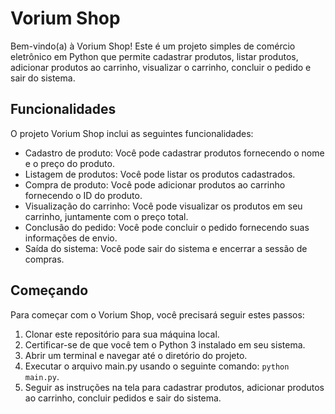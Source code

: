 # Vorium Shop

Bem-vindo(a) à Vorium Shop! Este é um projeto simples de comércio eletrônico em Python que permite cadastrar produtos, listar produtos, adicionar produtos ao carrinho, visualizar o carrinho, concluir o pedido e sair do sistema.

## Funcionalidades

O projeto Vorium Shop inclui as seguintes funcionalidades:

- Cadastro de produto: Você pode cadastrar produtos fornecendo o nome e o preço do produto.
- Listagem de produtos: Você pode listar os produtos cadastrados.
- Compra de produto: Você pode adicionar produtos ao carrinho fornecendo o ID do produto.
- Visualização do carrinho: Você pode visualizar os produtos em seu carrinho, juntamente com o preço total.
- Conclusão do pedido: Você pode concluir o pedido fornecendo suas informações de envio.
- Saída do sistema: Você pode sair do sistema e encerrar a sessão de compras.

## Começando

Para começar com o Vorium Shop, você precisará seguir estes passos:

1. Clonar este repositório para sua máquina local.
2. Certificar-se de que você tem o Python 3 instalado em seu sistema.
3. Abrir um terminal e navegar até o diretório do projeto.
4. Executar o arquivo main.py usando o seguinte comando: `python main.py`.
5. Seguir as instruções na tela para cadastrar produtos, adicionar produtos ao carrinho, concluir pedidos e sair do sistema.


